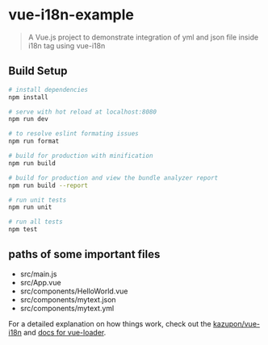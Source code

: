# vue-i18n-example

> A Vue.js project to demonstrate integration of yml and json file inside i18n tag using vue-i18n

## Build Setup

``` bash
# install dependencies
npm install

# serve with hot reload at localhost:8080
npm run dev

# to resolve eslint formating issues 
npm run format

# build for production with minification
npm run build

# build for production and view the bundle analyzer report
npm run build --report

# run unit tests
npm run unit

# run all tests
npm test
```
## paths of some important files
* src/main.js
* src/App.vue
* src/components/HelloWorld.vue
* src/components/mytext.json
* src/components/mytext.yml

For a detailed explanation on how things work, check out the [kazupon/vue-i18n](https://github.com/kazupon/vue-i18n) and [docs for vue-loader](http://vuejs.github.io/vue-loader).
